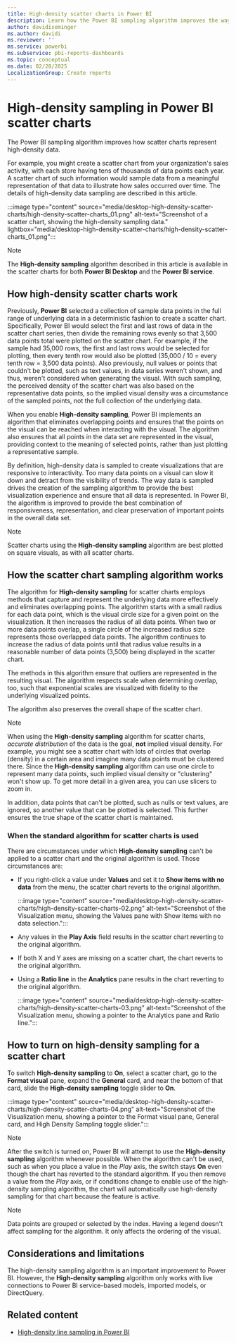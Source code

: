```yaml
---
title: High-density scatter charts in Power BI
description: Learn how the Power BI sampling algorithm improves the way scatter charts represent high-density data.
author: davidiseminger
ms.author: davidi
ms.reviewer: ''
ms.service: powerbi
ms.subservice: pbi-reports-dashboards
ms.topic: conceptual
ms.date: 02/28/2025
LocalizationGroup: Create reports
---
```

# High-density sampling in Power BI scatter charts

The Power BI sampling algorithm improves how scatter charts represent high-density data.

For example, you might create a scatter chart from your organization's sales activity, with each store having tens of thousands of data points each year. A scatter chart of such information would sample data from a meaningful representation of that data to illustrate how sales occurred over time. The details of high-density data sampling are described in this article.

:::image type="content" source="media/desktop-high-density-scatter-charts/high-density-scatter-charts_01.png" alt-text="Screenshot of a scatter chart, showing the high-density sampling data." lightbox="media/desktop-high-density-scatter-charts/high-density-scatter-charts_01.png":::

> [!NOTE]
> The **High-density sampling** algorithm described in this article is available in the scatter charts for both **Power BI Desktop** and the **Power BI service**.

## How high-density scatter charts work

Previously, **Power BI** selected a collection of sample data points in the full range of underlying data in a deterministic fashion to create a scatter chart. Specifically, Power BI would select the first and last rows of data in the scatter chart series, then divide the remaining rows evenly so that 3,500 data points total were plotted on the scatter chart. For example, if the sample had 35,000 rows, the first and last rows would be selected for plotting, then every tenth row would also be plotted (35,000 / 10 = every tenth row = 3,500 data points). Also previously, null values or points that couldn't be plotted, such as text values, in data series weren't shown, and thus, weren't considered when generating the visual. With such sampling, the perceived density of the scatter chart was also based on the representative data points, so the implied visual density was a circumstance of the sampled points, not the full collection of the underlying data.

When you enable **High-density sampling**, Power BI implements an algorithm that eliminates overlapping points and ensures that the points on the visual can be reached when interacting with the visual. The algorithm also ensures that all points in the data set are represented in the visual, providing context to the meaning of selected points, rather than just plotting a representative sample.

By definition, high-density data is sampled to create visualizations that are responsive to interactivity. Too many data points on a visual can slow it down and detract from the visibility of trends. The way data is sampled drives the creation of the sampling algorithm to provide the best visualization experience and ensure that all data is represented. In Power BI, the algorithm is improved to provide the best combination of responsiveness, representation, and clear preservation of important points in the overall data set.

> [!NOTE]
> Scatter charts using the **High-density sampling** algorithm are best plotted on square visuals, as with all scatter charts.

## How the scatter chart sampling algorithm works

The algorithm for **High-density sampling** for scatter charts employs methods that capture and represent the underlying data more effectively and eliminates overlapping points. The algorithm starts with a small radius for each data point, which is the visual circle size for a given point on the visualization. It then increases the radius of all data points. When two or more data points overlap, a single circle of the increased radius size represents those overlapped data points. The algorithm continues to increase the radius of data points until that radius value results in a reasonable number of data points (3,500) being displayed in the scatter chart.

The methods in this algorithm ensure that outliers are represented in the resulting visual. The algorithm respects scale when determining overlap, too, such that exponential scales are visualized with fidelity to the underlying visualized points.

The algorithm also preserves the overall shape of the scatter chart.

> [!NOTE]
> When using the **High-density sampling** algorithm for scatter charts, *accurate distribution* of the data is the goal, **not** implied visual density. For example, you might see a scatter chart with lots of circles that overlap (density) in a certain area and imagine many data points must be clustered there. Since the **High-density sampling** algorithm can use one circle to represent many data points, such implied visual density or "clustering" won't show up. To get more detail in a given area, you can use slicers to zoom in.

In addition, data points that can't be plotted, such as nulls or text values, are ignored, so another value that can be plotted is selected. This further ensures the true shape of the scatter chart is maintained.

### When the standard algorithm for scatter charts is used

There are circumstances under which **High-density sampling** can't be applied to a scatter chart and the original algorithm is used. Those circumstances are:

* If you right-click a value under **Values** and set it to **Show items with no data** from the menu, the scatter chart reverts to the original algorithm.

  :::image type="content" source="media/desktop-high-density-scatter-charts/high-density-scatter-charts-02.png" alt-text="Screenshot of the Visualization menu, showing the Values pane with Show items with no data selection.":::

* Any values in the **Play Axis** field results in the scatter chart reverting to the original algorithm.
* If both X and Y axes are missing on a scatter chart, the chart reverts to the original algorithm.
* Using a **Ratio line** in the **Analytics** pane results in the chart reverting to the original algorithm.

  :::image type="content" source="media/desktop-high-density-scatter-charts/high-density-scatter-charts-03.png" alt-text="Screenshot of the Visualization menu, showing a pointer to the Analytics pane and Ratio line.":::

## How to turn on high-density sampling for a scatter chart

To switch **High-density sampling** to **On**, select a scatter chart, go to the **Format visual** pane, expand the **General** card, and near the bottom of that card, slide the **High-density sampling** toggle slider to **On**.

:::image type="content" source="media/desktop-high-density-scatter-charts/high-density-scatter-charts-04.png" alt-text="Screenshot of the Visualization menu, showing a pointer to the Format visual pane, General card, and High Density Sampling toggle slider.":::

> [!NOTE]
> After the switch is turned on, Power BI will attempt to use the **High-density sampling** algorithm whenever possible. When the algorithm can't be used, such as when you place a value in the *Play* axis, the switch stays **On** even though the chart has reverted to the standard algorithm. If you then remove a value from the *Play* axis, or if conditions change to enable use of the high-density sampling algorithm, the chart will automatically use high-density sampling for that chart because the feature is active.

> [!NOTE]
> Data points are grouped or selected by the index. Having a legend doesn't affect sampling for the algorithm. It only affects the ordering of the visual.

## Considerations and limitations

The high-density sampling algorithm is an important improvement to Power BI. However, the **High-density sampling** algorithm only works with live connections to Power BI service-based models, imported models, or DirectQuery.

## Related content

* [High-density line sampling in Power BI](desktop-high-density-sampling.md)
